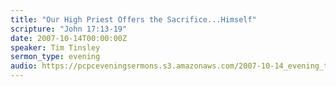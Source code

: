 ```yaml
---
title: "Our High Priest Offers the Sacrifice...Himself"
scripture: "John 17:13-19"
date: 2007-10-14T00:00:00Z
speaker: Tim Tinsley
sermon_type: evening
audio: https://pcpceveningsermons.s3.amazonaws.com/2007-10-14_evening_tinsley.mp3 
---
```



